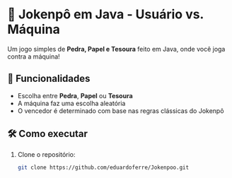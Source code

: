# 🥋 Jokenpô em Java - Usuário vs. Máquina

Um jogo simples de **Pedra, Papel e Tesoura** feito em Java, onde você joga contra a máquina!

## 🚀 Funcionalidades

- Escolha entre **Pedra**, **Papel** ou **Tesoura**
- A máquina faz uma escolha aleatória
- O vencedor é determinado com base nas regras clássicas do Jokenpô

## 🛠️ Como executar

1. Clone o repositório:
   ```bash
   git clone https://github.com/eduardoferre/Jokenpoo.git

